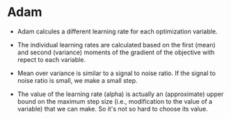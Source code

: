 # Adam

* Adam calcules a different learning rate for each optimization variable.

* The individual learning rates are calculated based on the first (mean) and second (variance) moments of the gradient of the objective with repect to each variable.

* Mean over variance is similar to a signal to noise ratio. If the signal to noise ratio is small, we make a small step.

* The value of the learning rate (alpha) is actually an (approximate) upper bound on the maximum step size (i.e., modification to the value of a variable) that we can make. So it's not so hard to choose its value.

